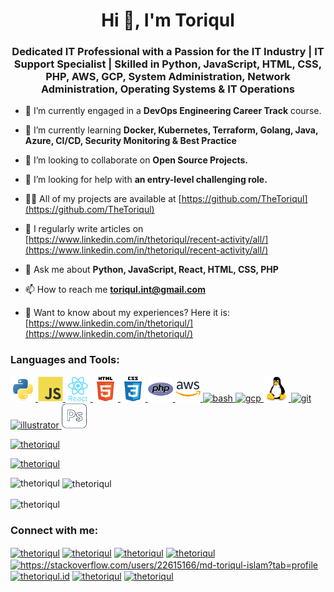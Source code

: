 <h1 align="center">Hi 👋, I'm Toriqul</h1>
<h3 align="center">Dedicated IT Professional with a Passion for the IT Industry | IT Support Specialist | Skilled in Python, JavaScript, HTML, CSS, PHP, AWS, GCP, System Administration, Network Administration, Operating Systems & IT Operations</h3>

- 🌱 I’m currently engaged in a **DevOps Engineering Career Track** course.

- 🌱 I’m currently learning **Docker, Kubernetes, Terraform, Golang, Java, Azure, CI/CD, Security Monitoring & Best Practice**

- 👯 I’m looking to collaborate on **Open Source Projects.**

- 🤝 I’m looking for help with **an entry-level challenging role.**

- 👨‍💻 All of my projects are available at [https://github.com/TheToriqul](https://github.com/TheToriqul)

- 📝 I regularly write articles on [https://www.linkedin.com/in/thetoriqul/recent-activity/all/](https://www.linkedin.com/in/thetoriqul/recent-activity/all/)

- 💬 Ask me about **Python, JavaScript, React, HTML, CSS, PHP**

- 📫 How to reach me **toriqul.int@gmail.com**

- 📄 Want to know about my experiences? Here it is: [https://www.linkedin.com/in/thetoriqul/](https://www.linkedin.com/in/thetoriqul/)

<h3 align="left">Languages and Tools:</h3>
<p align="left"> </p> <a href="https://www.python.org" target="_blank" rel="noreferrer"> <img src="https://raw.githubusercontent.com/devicons/devicon/master/icons/python/python-original.svg" alt="python" width="40" height="40"/> </a> <a href="https://developer.mozilla.org/en-US/docs/Web/JavaScript" target="_blank" rel="noreferrer"> <img src="https://raw.githubusercontent.com/devicons/devicon/master/icons/javascript/javascript-original.svg" alt="javascript" width="40" height="40"/> </a> <a href="https://reactjs.org/" target="_blank" rel="noreferrer"> <img src="https://raw.githubusercontent.com/devicons/devicon/master/icons/react/react-original-wordmark.svg" alt="react" width="40" height="40"/> </a>  </a> <a href="https://www.w3.org/html/" target="_blank" rel="noreferrer"> <img src="https://raw.githubusercontent.com/devicons/devicon/master/icons/html5/html5-original-wordmark.svg" alt="html5" width="40" height="40"/> </a> <a href="https://www.w3schools.com/css/" target="_blank" rel="noreferrer"> <img src="https://raw.githubusercontent.com/devicons/devicon/master/icons/css3/css3-original-wordmark.svg" alt="css3" width="40" height="40"/> </a> <a href="https://www.php.net" target="_blank" rel="noreferrer"> <img src="https://raw.githubusercontent.com/devicons/devicon/master/icons/php/php-original.svg" alt="php" width="40" height="40"/> </a><a href="https://aws.amazon.com" target="_blank" rel="noreferrer"> <img src="https://raw.githubusercontent.com/devicons/devicon/master/icons/amazonwebservices/amazonwebservices-original-wordmark.svg" alt="aws" width="40" height="40"/> </a> <a href="https://www.gnu.org/software/bash/" target="_blank" rel="noreferrer"> <img src="https://www.vectorlogo.zone/logos/gnu_bash/gnu_bash-icon.svg" alt="bash" width="40" height="40"/> </a> <a href="https://cloud.google.com" target="_blank" rel="noreferrer"> <img src="https://www.vectorlogo.zone/logos/google_cloud/google_cloud-icon.svg" alt="gcp" width="40" height="40"/> </a> <a href="https://www.linux.org/" target="_blank" rel="noreferrer"> <img src="https://raw.githubusercontent.com/devicons/devicon/master/icons/linux/linux-original.svg" alt="linux" width="40" height="40"/> </a> <a href="https://git-scm.com/" target="_blank" rel="noreferrer"> <img src="https://www.vectorlogo.zone/logos/git-scm/git-scm-icon.svg" alt="git" width="40" height="40"/> </a> <a href="https://www.adobe.com/in/products/illustrator.html" target="_blank" rel="noreferrer"> <img src="https://www.vectorlogo.zone/logos/adobe_illustrator/adobe_illustrator-icon.svg" alt="illustrator" width="40" height="40"/> </a> <a href="https://www.photoshop.com/en" target="_blank" rel="noreferrer"> <img src="https://raw.githubusercontent.com/devicons/devicon/master/icons/photoshop/photoshop-line.svg" alt="photoshop" width="40" height="40"/> 

<p align="left"> <img src="https://komarev.com/ghpvc/?username=thetoriqul&label=Profile%20views&color=0e75b6&style=flat" alt="thetoriqul" /> </p>

<p align="left"> <a href="https://github.com/ryo-ma/github-profile-trophy"><img src="https://github-profile-trophy.vercel.app/?username=thetoriqul" alt="thetoriqul" /></a> </p>

<p><img align="left" src="https://github-readme-stats.vercel.app/api/top-langs?username=thetoriqul&show_icons=true&locale=en&layout=compact" alt="thetoriqul" /></p>

<p>&nbsp;<img align="center" src="https://github-readme-stats.vercel.app/api?username=thetoriqul&show_icons=true&locale=en" alt="thetoriqul" /></p>

<p><img align="center" src="https://github-readme-streak-stats.herokuapp.com/?user=thetoriqul&" alt="thetoriqul" /></p>

<h3 align="left">Connect with me:</h3>
<p align="left">
<a href="https://linkedin.com/in/thetoriqul" target="blank"><img align="center" src="https://raw.githubusercontent.com/rahuldkjain/github-profile-readme-generator/master/src/images/icons/Social/linked-in-alt.svg" alt="thetoriqul" height="30" width="40" /></a>
<a href="https://www.leetcode.com/thetoriqul" target="blank"><img align="center" src="https://raw.githubusercontent.com/rahuldkjain/github-profile-readme-generator/master/src/images/icons/Social/leet-code.svg" alt="thetoriqul" height="30" width="40" /></a>
<a href="https://www.codechef.com/users/thetoriqul" target="blank"><img align="center" src="https://cdn.jsdelivr.net/npm/simple-icons@3.1.0/icons/codechef.svg" alt="thetoriqul" height="30" width="40" /></a>
<a href="https://dev.to/thetoriqul" target="blank"><img align="center" src="https://raw.githubusercontent.com/rahuldkjain/github-profile-readme-generator/master/src/images/icons/Social/devto.svg" alt="thetoriqul" height="30" width="40" /></a>
<a href="https://stackoverflow.com/users/https://stackoverflow.com/users/22615166/md-toriqul-islam?tab=profile" target="blank"><img align="center" src="https://raw.githubusercontent.com/rahuldkjain/github-profile-readme-generator/master/src/images/icons/Social/stack-overflow.svg" alt="https://stackoverflow.com/users/22615166/md-toriqul-islam?tab=profile" height="30" width="40" /></a>
<a href="https://fb.com/thetoriqul.id" target="blank"><img align="center" src="https://raw.githubusercontent.com/rahuldkjain/github-profile-readme-generator/master/src/images/icons/Social/facebook.svg" alt="thetoriqul.id" height="30" width="40" /></a>
<a href="https://twitter.com/thetoriqul" target="blank"><img align="center" src="https://raw.githubusercontent.com/rahuldkjain/github-profile-readme-generator/master/src/images/icons/Social/twitter.svg" alt="thetoriqul" height="30" width="40" /></a>
<a href="https://instagram.com/thetoriqul" target="blank"><img align="center" src="https://raw.githubusercontent.com/rahuldkjain/github-profile-readme-generator/master/src/images/icons/Social/instagram.svg" alt="thetoriqul" height="30" width="40" /></a>
</p>
